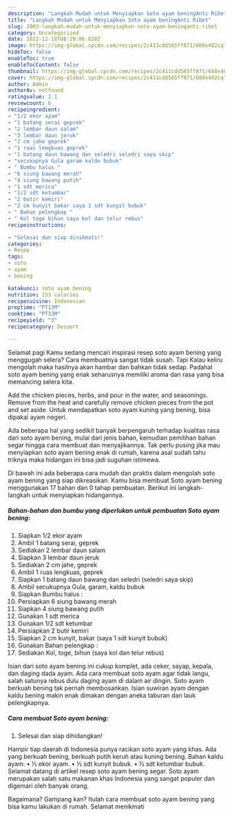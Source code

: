 ```yaml
---
description: "Langkah Mudah untuk Menyiapkan Soto ayam beningAnti Ribet"
title: "Langkah Mudah untuk Menyiapkan Soto ayam beningAnti Ribet"
slug: 1803-langkah-mudah-untuk-menyiapkan-soto-ayam-beninganti-ribet
category: Uncategorized
date: 2022-12-18T08:29:06.820Z
image: https://img-global.cpcdn.com/recipes/2c411cdd565ff871/680x482cq70/soto-ayam-bening-foto-resep-utama.jpg
hideToc: false
enableToc: true
enableTocContent: false
thumbnail: https://img-global.cpcdn.com/recipes/2c411cdd565ff871/680x482cq70/soto-ayam-bening-foto-resep-utama.jpg
cover: https://img-global.cpcdn.com/recipes/2c411cdd565ff871/680x482cq70/soto-ayam-bening-foto-resep-utama.jpg
author: Admin
authorAv: notfound
ratingvalue: 3.1
reviewcount: 6
recipeingredient:
- "1/2 ekor ayam"
- "1 batang serai geprek"
- "2 lembar daun salam"
- "3 lembar daun jeruk"
- "2 cm jahe geprek"
- "1 ruas lengkuas geprek"
- "1 batang daun bawang dan seledri seledri saya skip"
- "secukupnya Gula garam kaldu bubuk"
- " Bumbu halus "
- "6 siung bawang merah"
- "4 siung bawang putih"
- "1 sdt merica"
- "1/2 sdt ketumbar"
- "2 butir kemiri"
- "2 cm kunyit bakar saya 1 sdt kunyit bubuk"
- " Bahan pelengkap "
- " Kol toge bihun saya kol dan telur rebus"
recipeinstructions:

- "Selesai dan siap dinikmati!"
categories:
- Resep
tags:
- soto
- ayam
- bening

katakunci: soto ayam bening 
nutrition: 153 calories
recipecuisine: Indonesian
preptime: "PT13M"
cooktime: "PT33M"
recipeyield: "3"
recipecategory: Dessert

---
```



Selamat pagi Kamu sedang mencari inspirasi resep soto ayam bening yang menggugah selera? Cara membuatnya sangat tidak susah. Tapi Kalau keliru mengolah maka hasilnya akan hambar dan bahkan tidak sedap. Padahal soto ayam bening yang enak seharusnya memiliki aroma dan rasa yang bisa memancing selera kita.


Add the chicken pieces, herbs, and pour in the water, and seasonings. Remove from the heat and carefully remove chicken pieces from the pot and set aside. Untuk mendapatkan soto ayam kuning yang bening, bisa dipakai ayam negeri.

Ada beberapa hal yang sedikit banyak berpengaruh terhadap kualitas rasa dari soto ayam bening, mulai dari jenis bahan, kemudian pemilihan bahan segar hingga cara membuat dan menyajikannya. Tak perlu pusing jika mau menyiapkan soto ayam bening enak di rumah, karena asal sudah tahu triknya maka hidangan ini bisa jadi suguhan istimewa.


Di bawah ini ada beberapa cara mudah dan praktis dalam mengolah soto ayam bening yang siap dikreasikan. Kamu bisa membuat Soto ayam bening menggunakan 17 bahan dan 0 tahap pembuatan. Berikut ini langkah-langkah untuk menyiapkan hidangannya.

<!--inarticleads1-->

##### Bahan-bahan dan bumbu yang diperlukan untuk pembuatan Soto ayam bening:

1. Siapkan 1/2 ekor ayam
1. Ambil 1 batang serai, geprek
1. Sediakan 2 lembar daun salam
1. Siapkan 3 lembar daun jeruk
1. Sediakan 2 cm jahe, geprek
1. Ambil 1 ruas lengkuas, geprek
1. Siapkan 1 batang daun bawang dan seledri (seledri saya skip)
1. Ambil secukupnya Gula, garam, kaldu bubuk
1. Siapkan  Bumbu halus :
1. Persiapkan 6 siung bawang merah
1. Siapkan 4 siung bawang putih
1. Gunakan 1 sdt merica
1. Gunakan 1/2 sdt ketumbar
1. Persiapkan 2 butir kemiri
1. Siapkan 2 cm kunyit, bakar (saya 1 sdt kunyit bubuk)
1. Gunakan  Bahan pelengkap :
1. Sediakan  Kol, toge, bihun (saya kol dan telur rebus)


Isian dari soto ayam bening ini cukup komplet, ada ceker, sayap, kepala, dan daging dada ayam. Ada cara membuat soto ayam agar tidak langu, salah satunya rebus dulu daging ayam di dalam air dingin. Soto ayam berkuah bening tak pernah membosankan. Isian suwiran ayam dengan kaldu bening makin enak dimakan dengan aneka taburan dan lauk pelengkapnya. 

<!--inarticleads2-->

##### Cara membuat Soto ayam bening:


1. Selesai dan siap dihidangkan!

Hampir tiap daerah di Indonesia punya racikan soto ayam yang khas. Ada yang berkuah bening, berkuah putih keruh atau kuning bening. Bahan kaldu ayam: • ½ ekor ayam. • ½ sdt kunyit bubuk. • ½ sdt ketumbar bubuk. Selamat datang di artikel resep soto ayam bening segar. Soto ayam merupakan salah satu makanan khas Indonesia yang sangat populer dan digemari oleh banyak orang. 

Bagaimana? Gampang kan? Itulah cara membuat soto ayam bening yang bisa kamu lakukan di rumah. Selamat menikmati

